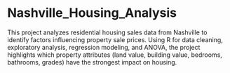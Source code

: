 # Nashville_Housing_Analysis
This project analyzes residential housing sales data from Nashville to identify factors influencing property sale prices. Using R for data cleaning, exploratory analysis, regression modeling, and ANOVA, the project highlights which property attributes (land value, building value, bedrooms, bathrooms, grades) have the strongest impact on housing.

